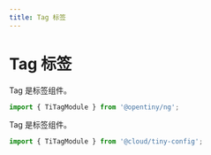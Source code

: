 ```yaml
---
title: Tag 标签
---
```

# Tag 标签

<div class="used-tiny">

Tag 是标签组件。&nbsp;&nbsp;

```typescript
import { TiTagModule } from '@opentiny/ng';
```

</div>

<div class="used-config">

Tag 是标签组件。&nbsp;&nbsp;

```typescript
import { TiTagModule } from '@cloud/tiny-config';
```
</div>
